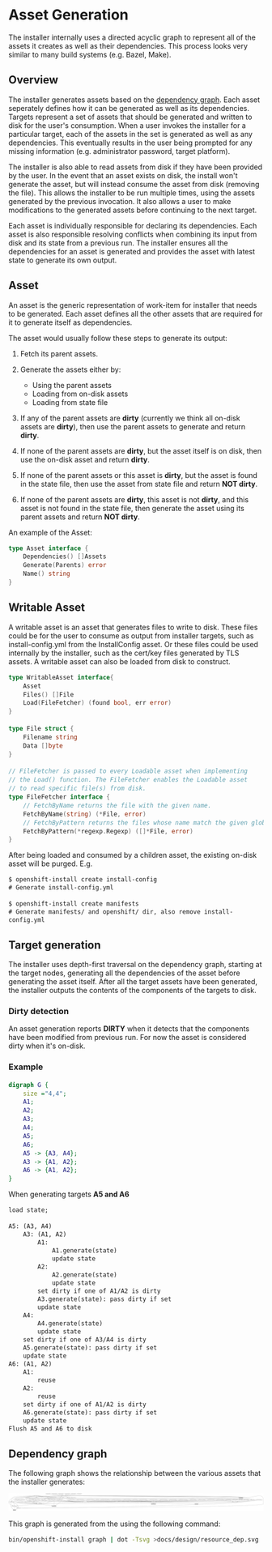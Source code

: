 # Asset Generation

The installer internally uses a directed acyclic graph to represent all of the assets it creates as well as their dependencies. This process looks very similar to many build systems (e.g. Bazel, Make).

## Overview

The installer generates assets based on the [dependency graph](#dependency-graph). Each asset seperately defines how it can be generated as well as its dependencies. Targets represent a set of assets that should be generated and written to disk for the user's consumption. When a user invokes the installer for a particular target, each of the assets in the set is generated as well as any dependencies. This eventually results in the user being prompted for any missing information (e.g. administrator password, target platform).

The installer is also able to read assets from disk if they have been provided by the user. In the event that an asset exists on disk, the install won't generate the asset, but will instead consume the asset from disk (removing the file). This allows the installer to be run multiple times, using the assets generated by the previous invocation. It also allows a user to make modifications to the generated assets before continuing to the next target.

Each asset is individually responsible for declaring its dependencies. Each asset is also responsible resolving conflicts when combining its input from disk and its state from a previous run. The installer ensures all the dependencies for an asset is generated and provides the asset with latest state to generate its own output.

## Asset

An asset is the generic representation of work-item for installer that needs to be generated. Each asset defines all the other assets that are required for it to generate itself as dependencies.

The asset would usually follow these steps to generate its output:

1. Fetch its parent assets.

2. Generate the assets either by:
    *  Using the parent assets
    *  Loading from on-disk assets
    *  Loading from state file

3. If any of the parent assets are **dirty** (currently we think all on-disk assets are **dirty**), then use the parent assets to generate and return **dirty**.

4. If none of the parent assets are **dirty**, but the asset itself is on disk, then use the on-disk asset and return **dirty**.

5. If none of the parent assets or this asset is **dirty**, but the asset is found in the state file, then use the asset from state file and return **NOT dirty**.

6. If none of the parent assets are **dirty**, this asset is not **dirty**, and this asset is not found in the state file, then generate the asset using its parent assets and return **NOT dirty**.

An example of the Asset:

```go
type Asset interface {
    Dependencies() []Assets
    Generate(Parents) error
    Name() string
}
```

## Writable Asset

A writable asset is an asset that generates files to write to disk. These files could be for the user to consume as output from installer targets, such as install-config.yml from the InstallConfig asset. Or these files could be used internally by the installer, such as the cert/key files generated by TLS assets.
A writable asset can also be loaded from disk to construct.

```go
type WritableAsset interface{
    Asset
    Files() []File
    Load(FileFetcher) (found bool, err error)
}

type File struct {
    Filename string
    Data []byte
}

// FileFetcher is passed to every Loadable asset when implementing
// the Load() function. The FileFetcher enables the Loadable asset
// to read specific file(s) from disk.
type FileFetcher interface {
    // FetchByName returns the file with the given name.
    FetchByName(string) (*File, error)
    // FetchByPattern returns the files whose name match the given glob.
    FetchByPattern(*regexp.Regexp) ([]*File, error)
}
```
After being loaded and consumed by a children asset, the existing on-disk asset will be purged.
E.g.

```shell
$ openshift-install create install-config
# Generate install-config.yml

$ openshift-install create manifests
# Generate manifests/ and openshift/ dir, also remove install-config.yml
```

## Target generation

The installer uses depth-first traversal on the dependency graph, starting at the target nodes, generating all the dependencies of the asset before generating the asset itself. After all the target assets have been generated, the installer outputs the contents of the components of the targets to disk.

### Dirty detection

An asset generation reports **DIRTY** when it detects that the components have been modified from previous run. For now the asset is considered dirty when it's on-disk.

### Example

```dot
digraph G {
    size ="4,4";
    A1;
    A2;
    A3;
    A4;
    A5;
    A6;
    A5 -> {A3, A4};
    A3 -> {A1, A2};
    A6 -> {A1, A2};
}
```

When generating targets **A5 and A6**

```
load state;

A5: (A3, A4)
    A3: (A1, A2)
        A1:
            A1.generate(state)
            update state
        A2:
            A2.generate(state)
            update state
        set dirty if one of A1/A2 is dirty
        A3.generate(state): pass dirty if set
        update state
    A4:
        A4.generate(state)
        update state
    set dirty if one of A3/A4 is dirty
    A5.generate(state): pass dirty if set
    update state
A6: (A1, A2)
    A1:
        reuse
    A2:
        reuse
    set dirty if one of A1/A2 is dirty
    A6.generate(state): pass dirty if set
    update state
Flush A5 and A6 to disk
```

## Dependency graph

The following graph shows the relationship between the various assets that the installer generates:

![Image depicting the resource dependency graph](resource_dep.svg)

This graph is generated from the using the following command:

```sh
bin/openshift-install graph | dot -Tsvg >docs/design/resource_dep.svg
```
